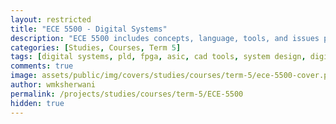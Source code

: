 ```yaml
---
layout: restricted
title: "ECE 5500 - Digital Systems"
description: "ECE 5500 includes concepts, language, tools, and issues pertaining to specification, modelling, analysis, simulation, testing, and synthesis of digital systems, including PLD, FPGA, and ASIC devices. Industry-standard CAD tools will be used in this course to facilitate system design and testing."
categories: [Studies, Courses, Term 5]
tags: [digital systems, pld, fpga, asic, cad tools, system design, digital system testing]
comments: true
image: assets/public/img/covers/studies/courses/term-5/ece-5500-cover.png
author: wmksherwani
permalink: /projects/studies/courses/term-5/ECE-5500
hidden: true
---
```

